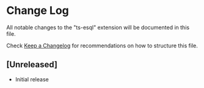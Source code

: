 # Change Log

All notable changes to the "ts-esql" extension will be documented in this file.

Check [Keep a Changelog](http://keepachangelog.com/) for recommendations on how to structure this file.

## [Unreleased]

- Initial release